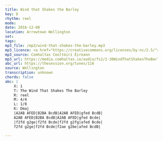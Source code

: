 ```yaml
---
title: Wind that Shakes the Barley
key: D
rhythm: reel
mode: 
date: 2016-12-08
location: Arrowtown Wellington
set:
tags: 
mp3_file: /mp3/wind-that-shakes-the-barley.mp3
mp3_licence: <a href="https://creativecommons.org/licenses/by-nc/2.5/">CC-BY-NC-2.5</a>
mp3_source: Comhaltas Ceoltóirí Éireann
mp3_url: https://media.comhaltas.ie/audio/fs2/2-38WindThatShakesTheBarley.mp3
abc_url: https://thesession.org/tunes/116
source: Wellington
transcription: unknown
chords: false
abc: |
    X: 1
    T: The Wind That Shakes The Barley
    R: reel
    M: 4/4
    L: 1/8
    K: Dmaj
    |A2AB AFED|B2BA BcdB|A2AB AFED|gfed BcdB|
    A2AB AFED|B2BA BcdB|A2AB AFED|gfed Bcde|
    |f2fd g2ge|f2fd Bcde|f2fd g2fg|afed Bcde|
    f2fd g2ge|f2fd Bcde|f2ae g2be|afed BcdB|
    
---
```



